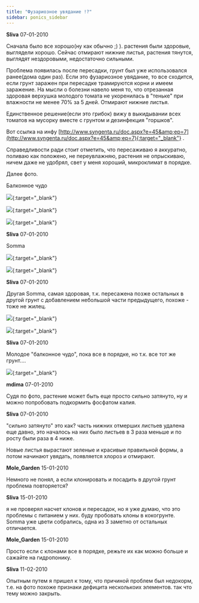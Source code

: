 ```yaml
---
title: "Фузариозное увядание !?"
sidebar: ponics_sidebar
---
```


**Sliva** 07-01-2010

Сначала было все хорошо(ну как обычно ;) ). растения были здоровые, выглядели хорошо. Сейчас отмирают нижние листья, растения тянутся, выглядят нездоровыми, недостаточно сильными.

Проблема появилась после пересадки, грунт был уже использовался ранее(дома один раз). Если это фузариозное увядание, то все сходится, если грунт заражен при пересадке трамируются корни и имеем заражение. На мысли о болезни навело меня то, что отрезанная здоровая верхушка молодого томата не укоренилась в "теньке" при влажности не менее 70% за 5 дней. Отмирают нижние листья.

Единственное решение(если это грибок) вижу в выкидывании всех томатов на мусорку вместе с грунтом и дезинфекция "горшков". 

Вот ссылка на инфу [http://www.syngenta.ru/doc.aspx?e=45&amp;ep=7](http://www.syngenta.ru/doc.aspx?e=45&amp;ep=7){:target="_blank"} .

Справедливости ради стоит отметить, что пересаживаю я аккуратно, поливаю как положено, не переувлажняю, растения не опрыскиваю, ничем даже не удобрял, свет у меня хороший, микроклимат в порядке.

Далее фото.

Балконное чудо

[![](/attachimages/1005_PHTO0016.png)](https://t.me/ponics_ru_files/3014){:target="_blank"}

[![](/attachimages/1007_PHTO0017.png)](https://t.me/ponics_ru_files/3015){:target="_blank"}

[![](/attachimages/1009_PHTO0018.png)](https://t.me/ponics_ru_files/3016){:target="_blank"}

**Sliva** 07-01-2010

Somma

[![](/attachimages/1011_PHTO0019.png)](https://t.me/ponics_ru_files/3017){:target="_blank"}

[![](/attachimages/1013_PHTO0021.png)](https://t.me/ponics_ru_files/3018){:target="_blank"}

**Sliva** 07-01-2010

Другая Somma, самая здоровая, т.к. пересажена позже остальных в другой грунт с добавлением небольшой части предыдущего, похоже - тоже не жилец.

[![](/attachimages/1015_PHTO0022.png)](https://t.me/ponics_ru_files/3019){:target="_blank"}

[![](/attachimages/1017_PHTO0023.png)](https://t.me/ponics_ru_files/3020){:target="_blank"}

**Sliva** 07-01-2010

Молодое "балконное чудо", пока все в порядке, но т.к. все тот же грунт....

[![](/attachimages/1019_PHTO0024.png)](https://t.me/ponics_ru_files/3021){:target="_blank"}

**mdima** 07-01-2010

Судя по фото, растение может быть еще просто сильно затянуто, ну и можно попробовать подкормить фосфатом калия.


**Sliva** 07-01-2010

 "сильно затянуто" это как? часть нижних отмерших листьев удалена еще давно, это началось на них было листьев в 3 раза меньше и по росту были раза в 4 ниже.

Новые листья вырастают зеленые и красивые правильной формы, а потом начинают увядать, появляется хлороз и отмирают.



**Mole_Garden** 15-01-2010

Немного не понял, а если клонировать и посадить в другой грунт проблема повторяется?


**Sliva** 15-01-2010

я не проверял насчет клонов и пересадок, но я уже думаю, что это проблемы с питанием у них. буду пробовать клоны в кокогрунте. Somma уже цвети собрались, одна из 3 заметно от остальных отличается.


**Mole_Garden** 15-01-2010

Просто если с клонами все в порядке, режьте их как можно больше и сажайте на гидропонику. 


**Sliva** 11-02-2010

Опытным путем я пришел к тому, что причиной проблем был недокорм, т.е. на фото похоже признаки дефицита несколькоих элементов. так что тему можно закрыть.


